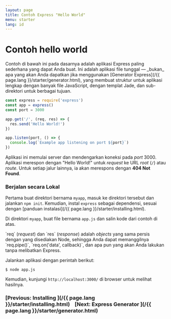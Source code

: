 ```yaml
---
layout: page
title: Contoh Express "Hello World"
menu: starter
lang: id
---
```


# Contoh hello world

<div class="doc-box doc-info" markdown="1">
Contoh di bawah ini pada dasarnya adalah aplikasi Express paling sederhana yang dapat Anda buat. Ini adalah aplikasi file tunggal &mdash; _bukan_ apa yang akan Anda dapatkan jika menggunakan [Generator Express](/{{ page.lang }}/starter/generator.html), yang membuat struktur untuk aplikasi lengkap dengan banyak file JavaScript, dengan templat Jade, dan sub- direktori untuk berbagai tujuan.
</div>

```js
const express = require('express')
const app = express()
const port = 3000

app.get('/', (req, res) => {
  res.send('Hello World!')
})

app.listen(port, () => {
  console.log(`Example app listening on port ${port}`)
})
```

Aplikasi ini memulai server dan mendengarkan koneksi pada _port_ 3000. Aplikasi merespon dengan "Hello World!" untuk _request_
ke URL _root_ (`/`) atau _route_. Untuk setiap jalur lainnya, ia akan merespons dengan **404 Not Found**.

### Berjalan secara Lokal

Pertama buat direktori bernama `myapp`, masuk ke direktori tersebut dan jalankan `npm init`. Kemudian, instal `express` sebagai dependensi, sesuai dengan [panduan instalasi](/{{ page.lang }}/starter/installing.html).

Di direktori `myapp`, buat file bernama `app.js` dan salin kode dari contoh di atas.

<div class="doc-box doc-notice" markdown="1">
`req` (<em>request</em>) dan `res` (<em>response</em>) adalah <em>objects</em> yang sama persis dengan yang disediakan Node, sehingga Anda dapat memanggilnya
`req.pipe()`, `req.on('data', callback)`, dan apa pun yang akan Anda lakukan tanpa melibatkan Express.
</div>

Jalankan aplikasi dengan perintah berikut:

```console
$ node app.js
```

Kemudian, kunjungi `http://localhost:3000/` di browser untuk melihat hasilnya.

###  [Previous: Installing ](/{{ page.lang }}/starter/installing.html)&nbsp;&nbsp;&nbsp;&nbsp;[Next: Express Generator ](/{{ page.lang }}/starter/generator.html)
